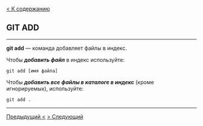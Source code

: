 [< К содержанию](./readme.md)

## GIT ADD

---

**git add** —  команда добавляет файлы в индекс.

Чтобы ***добавить файл*** в индекс используйте:

`git add [имя файла]`

Чтобы ***добавить все файлы в каталоге в индекс*** (кроме игнорируемых), используйте:

`git add .`

---

[Предыдущий <](./intro.md) [> Следующий](./branch.md)